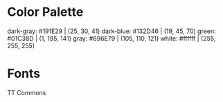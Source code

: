 # Color Palette
dark-gray: #191E29 | (25, 30, 41)
dark-blue: #132D46 | (19, 45, 70)
green: #01C38D | (1, 195, 141)
gray: #696E79 | (105, 110, 121)
white: #ffffff | (255, 255, 255)

# Fonts
TT Commons